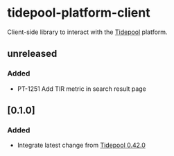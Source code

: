 # tidepool-platform-client
Client-side library to interact with the [Tidepool](http://tidepool.org/) platform.

## unreleased
###  Added
- PT-1251 Add TIR metric in search result page

## [0.1.0]
###  Added
- Integrate latest change from [Tidepool 0.42.0](https://github.com/tidepool-org/platform-client/releases/tag/v0.42.0)
